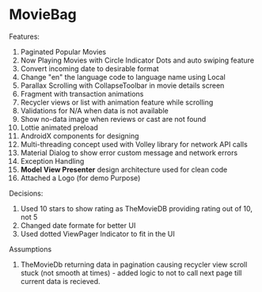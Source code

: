 # MovieBag

Features:
1. Paginated Popular Movies
2. Now Playing Movies with Circle Indicator Dots and auto swiping feature
3. Convert incoming date to desirable format
4. Change "en" the language code to language name using Local
5. Parallax Scrolling with CollapseToolbar in movie details screen
6. Fragment with transaction animations
7. Recycler views or list with animation feature while scrolling
8. Validations for N/A when data is not available
9. Show no-data image when reviews or cast are not found
10. Lottie animated preload
11. AndroidX components for designing
12. Multi-threading concept used with Volley library for network API calls
13. Material Dialog to show error custom message and network errors
14. Exception Handling
15. <b>Model View Presenter</b> design architecture used for clean code
16. Attached a Logo (for demo Purpose)


Decisions:
1. Used 10 stars to show rating as TheMovieDB providing rating out of 10, not 5
2. Changed date formate for better UI
3. Used dotted ViewPager Indicator to fit in the UI

Assumptions
1. TheMovieDb returning data in pagination causing recycler view scroll stuck (not smooth at times) - added 
logic to not to call next page till current data is recieved. 